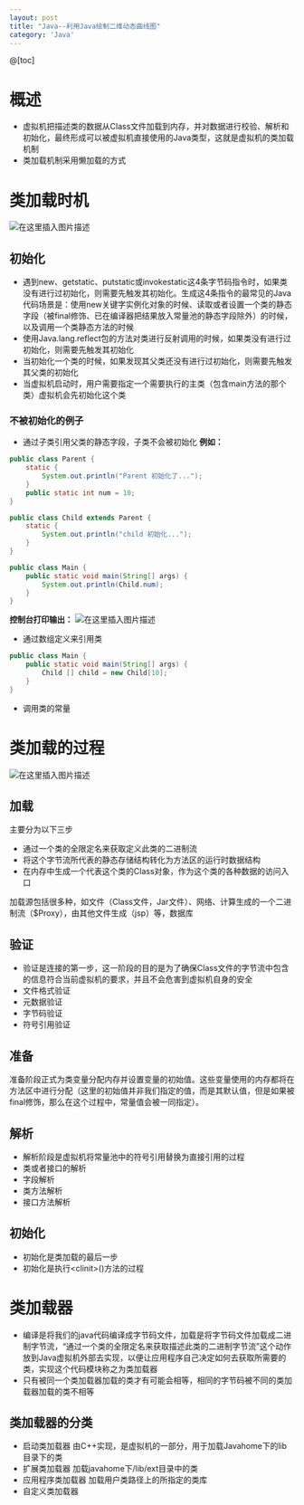 ```yaml
---
layout: post
title: "Java--利用Java绘制二维动态曲线图"
category: 'Java'
---
```


@[toc]
# 概述

 - 虚拟机把描述类的数据从Class文件加载到内存，并对数据进行校验、解析和初始化，最终形成可以被虚拟机直接使用的Java类型，这就是虚拟机的类加载机制
 - 类加载机制采用懒加载的方式
# 类加载时机
![在这里插入图片描述](https://img-blog.csdnimg.cn/20200524202750877.png?x-oss-process=image/watermark,type_ZmFuZ3poZW5naGVpdGk,shadow_10,text_aHR0cHM6Ly9ibG9nLmNzZG4ubmV0L3NpbmF0XzIyNzk3NDI5,size_16,color_FFFFFF,t_70)
## 初始化
 - 遇到new、getstatic、putstatic或invokestatic这4条字节码指令时，如果类没有进行过初始化，则需要先触发其初始化。生成这4条指令的最常见的Java代码场景是：使用new关键字实例化对象的时候、读取或者设置一个类的静态字段（被final修饰、已在编译器把结果放入常量池的静态字段除外）的时候，以及调用一个类静态方法的时候
 - 使用Java.lang.reflect包的方法对类进行反射调用的时候，如果类没有进行过初始化，则需要先触发其初始化
 - 当初始化一个类的时候，如果发现其父类还没有进行过初始化，则需要先触发其父类的初始化
 - 当虚拟机启动时，用户需要指定一个需要执行的主类（包含main方法的那个类）虚拟机会先初始化这个类
### 不被初始化的例子
 - 通过子类引用父类的静态字段，子类不会被初始化
**例如：**
```java
public class Parent {
    static {
        System.out.println("Parent 初始化了...");
    }
    public static int num = 10;
}
```
```java
public class Child extends Parent {
    static {
        System.out.println("child 初始化...");
    }
}
```
```java
public class Main {
    public static void main(String[] args) {
        System.out.println(Child.num);
    }
}
```
**控制台打印输出：**
![在这里插入图片描述](https://img-blog.csdnimg.cn/20200524210958713.png?x-oss-process=image/watermark,type_ZmFuZ3poZW5naGVpdGk,shadow_10,text_aHR0cHM6Ly9ibG9nLmNzZG4ubmV0L3NpbmF0XzIyNzk3NDI5,size_16,color_FFFFFF,t_70)
 - 通过数组定义来引用类
```java
public class Main {
    public static void main(String[] args) {
        Child [] child = new Child[10];
    }
}
```
 - 调用类的常量
# 类加载的过程
![在这里插入图片描述](https://img-blog.csdnimg.cn/2020052421184586.png?x-oss-process=image/watermark,type_ZmFuZ3poZW5naGVpdGk,shadow_10,text_aHR0cHM6Ly9ibG9nLmNzZG4ubmV0L3NpbmF0XzIyNzk3NDI5,size_16,color_FFFFFF,t_70)
## 加载
主要分为以下三步
 - 通过一个类的全限定名来获取定义此类的二进制流
 - 将这个字节流所代表的静态存储结构转化为方法区的运行时数据结构
 - 在内存中生成一个代表这个类的Class对象，作为这个类的各种数据的访问入口

加载源包括很多种，如文件（Class文件，Jar文件）、网络、计算生成的一个二进制流（$Proxy），由其他文件生成（jsp）等，数据库
## 验证
 - 验证是连接的第一步，这一阶段的目的是为了确保Class文件的字节流中包含的信息符合当前虚拟机的要求，并且不会危害到虚拟机自身的安全
 - 文件格式验证
 - 元数据验证
 - 字节码验证
 - 符号引用验证

## 准备
准备阶段正式为类变量分配内存并设置变量的初始值。这些变量使用的内存都将在方法区中进行分配（这里的初始值并非我们指定的值，而是其默认值，但是如果被final修饰，那么在这个过程中，常量值会被一同指定）。
## 解析
 - 解析阶段是虚拟机将常量池中的符号引用替换为直接引用的过程
 - 类或者接口的解析
 - 字段解析
 - 类方法解析
 - 接口方法解析
## 初始化
- 初始化是类加载的最后一步
- 初始化是执行&lt;clinit&gt;()方法的过程
# 类加载器
- 编译是将我们的java代码编译成字节码文件，加载是将字节码文件加载成二进制字节流，“通过一个类的全限定名来获取描述此类的二进制字节流”这个动作放到Java虚拟机外部去实现，以便让应用程序自己决定如何去获取所需要的类，实现这个代码模块称之为类加载器
- 只有被同一个类加载器加载的类才有可能会相等，相同的字节码被不同的类加载器加载的类不相等
## 类加载器的分类
- 启动类加载器
由C++实现，是虚拟机的一部分，用于加载Javahome下的lib目录下的类
- 扩展类加载器
加载javahome下/lib/ext目录中的类
- 应用程序类加载器
加载用户类路径上的所指定的类库
- 自定义类加载器
